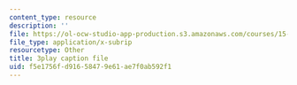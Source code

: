 ```yaml
---
content_type: resource
description: ''
file: https://ol-ocw-studio-app-production.s3.amazonaws.com/courses/15-071-the-analytics-edge-spring-2017/f5e1756fd91658479e61ae7f0ab592f1_NAQhRc3OQAw.vtt
file_type: application/x-subrip
resourcetype: Other
title: 3play caption file
uid: f5e1756f-d916-5847-9e61-ae7f0ab592f1
---
```

